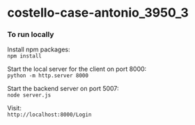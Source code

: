 # costello-case-antonio_3950_3

### To run locally

Install npm packages:<br/>
`npm install`

Start the local server for the client on port 8000:<br/>
`python -m http.server 8000`

Start the backend server on port 5007:<br/>
`node server.js`

Visit:<br/>
`http://localhost:8000/Login`
